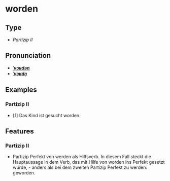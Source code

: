 # worden
## Type
- _Partizip II_
## Pronunciation
- **_[ˈvɔʁdən](https://commons.wikimedia.org/wiki/File:De-worden.ogg)_**
- **_[ˈvɔʁdn̩](https://commons.wikimedia.org/wiki/File:De-worden.ogg)_**
## Examples
### Partizip II
- [1] Das Kind ist gesucht worden.
## Features
### Partizip II
- Partizip Perfekt von werden als Hilfsverb. In diesem Fall steckt die Hauptaussage in dem Verb, das mit Hilfe von worden ins Perfekt gesetzt wurde, - anders als bei dem zweiten Partizip Perfekt zu werden: geworden.
